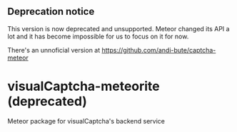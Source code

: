 ## Deprecation notice

This version is now deprecated and unsupported. Meteor changed its API a lot and it has become impossible for us to focus on it for now.

There's an unnoficial version at https://github.com/andi-bute/captcha-meteor

# visualCaptcha-meteorite (deprecated)

Meteor package for visualCaptcha's backend service

